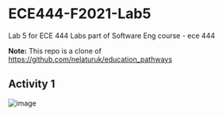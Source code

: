 # ECE444-F2021-Lab5
Lab 5 for ECE 444
Labs part of Software Eng course - ece 444

**Note:** This repo is a clone of https://github.com/nelaturuk/education_pathways

## Activity 1
![image](https://user-images.githubusercontent.com/39069859/137596813-0439c3d7-9d29-4f0e-a912-b25e0d4af97c.png)
